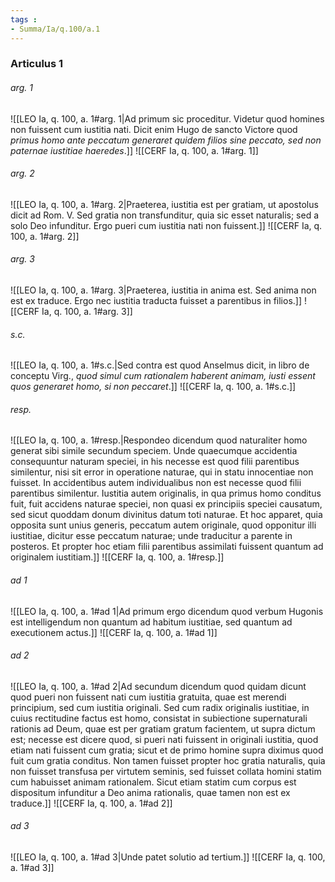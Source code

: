 ```yaml
---
tags : 
- Summa/Ia/q.100/a.1
---
```


### Articulus 1

###### arg. 1
![[LEO Ia, q. 100, a. 1#arg. 1|Ad primum sic proceditur. Videtur quod homines non fuissent cum iustitia nati. Dicit enim Hugo de sancto Victore quod *primus homo ante peccatum generaret quidem filios sine peccato, sed non paternae iustitiae haeredes*.]]
![[CERF Ia, q. 100, a. 1#arg. 1]]

###### arg. 2
![[LEO Ia, q. 100, a. 1#arg. 2|Praeterea, iustitia est per gratiam, ut apostolus dicit ad Rom. V. Sed gratia non transfunditur, quia sic esset naturalis; sed a solo Deo infunditur. Ergo pueri cum iustitia nati non fuissent.]]
![[CERF Ia, q. 100, a. 1#arg. 2]]

###### arg. 3
![[LEO Ia, q. 100, a. 1#arg. 3|Praeterea, iustitia in anima est. Sed anima non est ex traduce. Ergo nec iustitia traducta fuisset a parentibus in filios.]]
![[CERF Ia, q. 100, a. 1#arg. 3]]

###### s.c.
![[LEO Ia, q. 100, a. 1#s.c.|Sed contra est quod Anselmus dicit, in libro de conceptu Virg., *quod simul cum rationalem haberent animam, iusti essent quos generaret homo, si non peccaret*.]]
![[CERF Ia, q. 100, a. 1#s.c.]]

###### resp.
![[LEO Ia, q. 100, a. 1#resp.|Respondeo dicendum quod naturaliter homo generat sibi simile secundum speciem. Unde quaecumque accidentia consequuntur naturam speciei, in his necesse est quod filii parentibus similentur, nisi sit error in operatione naturae, qui in statu innocentiae non fuisset. In accidentibus autem individualibus non est necesse quod filii parentibus similentur. Iustitia autem originalis, in qua primus homo conditus fuit, fuit accidens naturae speciei, non quasi ex principiis speciei causatum, sed sicut quoddam donum divinitus datum toti naturae. Et hoc apparet, quia opposita sunt unius generis, peccatum autem originale, quod opponitur illi iustitiae, dicitur esse peccatum naturae; unde traducitur a parente in posteros. Et propter hoc etiam filii parentibus assimilati fuissent quantum ad originalem iustitiam.]]
![[CERF Ia, q. 100, a. 1#resp.]]

###### ad 1
![[LEO Ia, q. 100, a. 1#ad 1|Ad primum ergo dicendum quod verbum Hugonis est intelligendum non quantum ad habitum iustitiae, sed quantum ad executionem actus.]]
![[CERF Ia, q. 100, a. 1#ad 1]]

###### ad 2
![[LEO Ia, q. 100, a. 1#ad 2|Ad secundum dicendum quod quidam dicunt quod pueri non fuissent nati cum iustitia gratuita, quae est merendi principium, sed cum iustitia originali. Sed cum radix originalis iustitiae, in cuius rectitudine factus est homo, consistat in subiectione supernaturali rationis ad Deum, quae est per gratiam gratum facientem, ut supra dictum est; necesse est dicere quod, si pueri nati fuissent in originali iustitia, quod etiam nati fuissent cum gratia; sicut et de primo homine supra diximus quod fuit cum gratia conditus. Non tamen fuisset propter hoc gratia naturalis, quia non fuisset transfusa per virtutem seminis, sed fuisset collata homini statim cum habuisset animam rationalem. Sicut etiam statim cum corpus est dispositum infunditur a Deo anima rationalis, quae tamen non est ex traduce.]]
![[CERF Ia, q. 100, a. 1#ad 2]]

###### ad 3
![[LEO Ia, q. 100, a. 1#ad 3|Unde patet solutio ad tertium.]]
![[CERF Ia, q. 100, a. 1#ad 3]]


